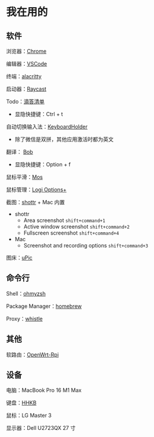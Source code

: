 # 我在用的

## 软件

浏览器：[Chrome](Chrome/Chrome.md)

编辑器：[VSCode](https://code.visualstudio.com/)

终端：[alacritty](https://github.com/alacritty/alacritty)

启动器：[Raycast](https://raycast.com)

Todo：[滴答清单](https://dida365.com/)

- 显隐快捷键：Ctrl + t

自动切换输入法：[KeyboardHolder](https://github.com/leaves615/KeyboardHolder)

- 除了微信是双拼，其他应用激活时都为英文

翻译： [Bob](https://github.com/ripperhe/Bob)

- 显隐快捷键：Option + f

鼠标平滑：[Mos](https://mos.caldis.me/)

鼠标管理：[Logi Options+](https://www.logitech.com/en-us/software/options.html)

截图：[shottr](https://shottr.cc/) + Mac 内置

- shottr
  - Area screenshot `shift+command+1`
  - Active window screenshot `shift+command+2`
  - Fullscreen screenshot `shift+command+4`
- Mac
  - Screenshot and recording options `shift+command+3`

图床：[uPic](https://github.com/gee1k/uPic)

## 命令行

Shell：[ohmyzsh](https://ohmyz.sh/)

Package Manager：[homebrew](https://brew.sh/)

Proxy：[whistle](https://github.com/avwo/whistle)

## 其他

软路由：[OpenWrt-Rpi](https://github.com/SuLingGG/OpenWrt-Rpi)

## 设备

电脑：MacBook Pro 16 M1 Max

键盘：[HHKB](hhkb)

鼠标：LG Master 3

显示器：Dell U2723QX 27 寸
